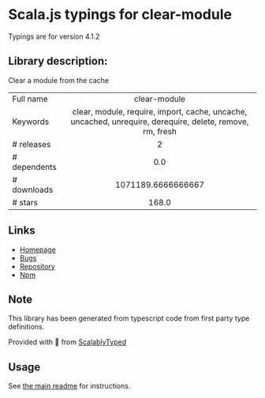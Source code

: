 
# Scala.js typings for clear-module

Typings are for version 4.1.2

## Library description:
Clear a module from the cache

|                    |                 |
| ------------------ | :-------------: |
| Full name          | clear-module |
| Keywords           | clear, module, require, import, cache, uncache, uncached, unrequire, derequire, delete, remove, rm, fresh |
| # releases         | 2 |
| # dependents       | 0.0 |
| # downloads        | 1071189.6666666667 |
| # stars            | 168.0 |

## Links
- [Homepage](https://github.com/sindresorhus/clear-module#readme)
- [Bugs](https://github.com/sindresorhus/clear-module/issues)
- [Repository](https://github.com/sindresorhus/clear-module)
- [Npm](https://www.npmjs.com/package/clear-module)
    


## Note
This library has been generated from typescript code from first party type definitions.

Provided with :purple_heart: from [ScalablyTyped](https://github.com/oyvindberg/ScalablyTyped)

## Usage
See [the main readme](../../readme.md) for instructions.


